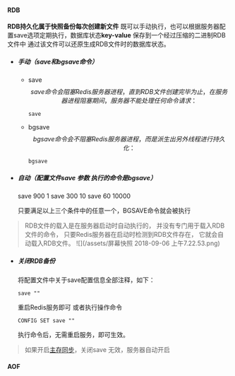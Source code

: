 #### RDB

**RDB持久化属于快照备份每次创建新文件** 既可以手动执行，也可以根据服务器配置save选项定期执行，数据库状态**key-value** 保存到一个经过压缩的二进制RDB文件中 通过该文件可以还原生成RDB文件时的数据库状态。

* ##### 手动（save和bgsave命令）
   * save
      $$save命令会阻塞Redis服务器进程，直到RDB文件创建完毕为止，在服务器进程 阻塞期间， 服务器不能处理任何命令请求：$$
      
      ``` 
      save 
      
      ```
   * bgsave
      $$ bgsave命令会不阻塞Redis服务器进程，而是派生出另外线程进行持久化：$$
     
      ``` 
      bgsave 
      
      ```

   
* ##### 自动（配置文件save 参数 执行的命令是bgsave）
   
   save 900 1 
   save 300 10 
   save 60 10000
 
   只要满足以上三个条件中的任意一个，BGSAVE命令就会被执行
 
> RDB文件的载入是在服务器启动时自动执行的， 并没有专门用于载入RDB文件的命令， 只要Redis服务器在启动时检测到RDB文件存在， 它就会自动载入RDB文件。
![](/assets/屏幕快照 2018-09-06 上午7.22.53.png)
 

* ##### 关闭RDB备份

   将配置文件中关于save配置信息全部注释，如下：

   ```
   save ""
   ```
   重启Redis服务即可 或者执行操作命令
   
   ```
   CONFIG SET save ""
   
   ```
   执行命令后，无需重启服务，即可生效。
   
> 如果开启[主存同步](/fu-zhi.md)，关闭save 无效，服务器自动开启

#### AOF